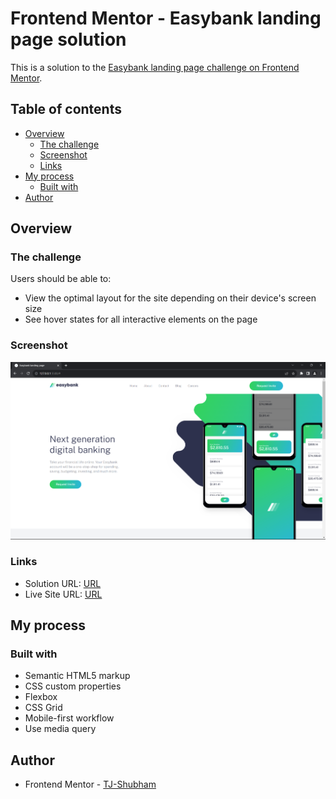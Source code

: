 # Frontend Mentor - Easybank landing page solution

This is a solution to the [Easybank landing page challenge on Frontend Mentor](https://www.frontendmentor.io/challenges/easybank-landing-page-WaUhkoDN).
## Table of contents

- [Overview](#overview)
  - [The challenge](#the-challenge)
  - [Screenshot](#screenshot)
  - [Links](#links)
- [My process](#my-process)
  - [Built with](#built-with)
- [Author](#author)


## Overview

### The challenge

Users should be able to:

- View the optimal layout for the site depending on their device's screen size
- See hover states for all interactive elements on the page

### Screenshot

![](./images/easybank-screenshot.png)


### Links

- Solution URL: [URL](https://github.com/TJ-Shubham/easybank-landing-page)
- Live Site URL: [URL](https://your-live-site-url.com)

## My process

### Built with


- Semantic HTML5 markup
- CSS custom properties
- Flexbox
- CSS Grid
- Mobile-first workflow
- Use media query

## Author

- Frontend Mentor - [TJ-Shubham](https://www.frontendmentor.io/profile/TJ-Shubham)